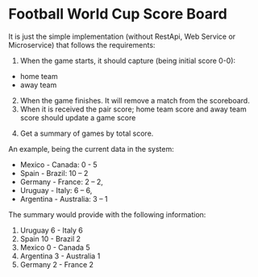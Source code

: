 # Football World Cup Score Board

It is just the simple implementation (without RestApi, Web Service or Microservice) that follows the requirements:

1) When the game starts, it should capture (being initial score 0-0):
  * home team 
  * away team 
2) When the game finishes. It will remove a match from the scoreboard.
3) When it is received the pair score; home team score and away team score should update a game score
4. Get a summary of games by total score.

An example, being the current data in the system:
  * Mexico - Canada: 0 - 5
  * Spain - Brazil: 10 – 2
  * Germany - France: 2 – 2,
  * Uruguay - Italy: 6 – 6,
  * Argentina - Australia: 3 – 1

The summary would provide with the following information:
 1. Uruguay 6 - Italy 6 
 2. Spain 10 - Brazil 2 
 3. Mexico 0 - Canada 5 
 4. Argentina 3 - Australia 1
 5. Germany 2 - France 2
